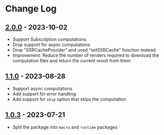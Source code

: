 # Change Log

## [2.0.0] - 2023-10-02
* Support Subscription computations
* Drop support for async computations
* Drop "SSRCacheProvider" and used "setSSRCache" function instead
* Improvement: Reduce the number of renders required to download the computation files and return the current result from them

## [1.1.0] - 2023-08-28
* Support async computations
* Add support for error handling
* Add support for `skip` option that skips the computation

## [1.0.3] - 2023-07-21
* Split the package into `macro` and `runtime` packages

[2.0.0]: https://github.com/shakacode/use-ssr-computation.macro/compare/%40popmenu/use-ssr-computation.runtime%401.1.5...%40popmenu/use-ssr-computation.runtime%402.0.0
[1.1.0]: https://github.com/shakacode/use-ssr-computation.macro/pull/51/files
[1.0.3]: https://github.com/shakacode/use-ssr-computation.macro/tree/f4edc2717a19a0a332db5cc679c0d536253d19ab
